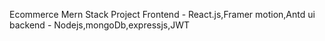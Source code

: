 Ecommerce Mern Stack Project 
Frontend - React.js,Framer motion,Antd ui
backend - Nodejs,mongoDb,expressjs,JWT

